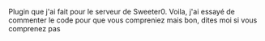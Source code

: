 Plugin que j'ai fait pour le serveur de Sweeter0.
Voila, j'ai essayé de commenter le code pour que vous compreniez mais bon, dites moi si vous comprenez pas
